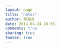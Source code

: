 ```yaml
---
layout: page
title: "notes"
author: 郝海龙
date: 2014-04-24 16:55
comments: true
sharing: true
footer: true
---
```


